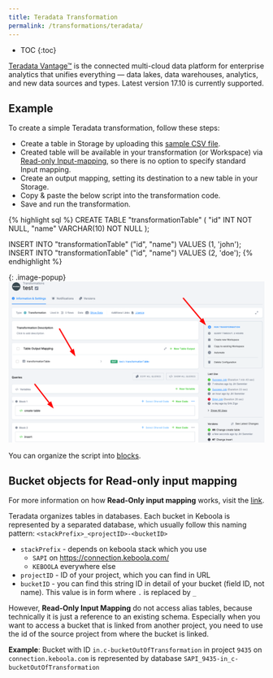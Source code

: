 ```yaml
---
title: Teradata Transformation
permalink: /transformations/teradata/
---
```


* TOC
{:toc}

[Teradata Vantage™](https://www.teradata.com/) is the connected multi-cloud data platform for enterprise analytics that unifies everything — data lakes, data warehouses, analytics, and new data sources and types. Latest version 17.10 is currently supported.

## Example
To create a simple Teradata transformation, follow these steps:

- Create a table in Storage by uploading this [sample CSV file](/transformations/source.csv).
- Created table will be available in your transformation (or Workspace) via [Read-only Input-mapping](/transformations/#read-only-input-mapping), so there is no option to specify standard Input mapping.
- Create an output mapping, setting its destination to a new table in your Storage.
- Copy & paste the below script into the transformation code.
- Save and run the transformation.

{% highlight sql %}
CREATE TABLE "transformationTable" (
"id" INT NOT NULL,
"name" VARCHAR(10) NOT NULL
);

INSERT INTO "transformationTable" ("id", "name") VALUES (1, 'john');
INSERT INTO "transformationTable" ("id", "name") VALUES (2, 'doe');
{% endhighlight %}

{: .image-popup}
![Screenshot - Sample Transformation](/transformations/teradata/sample-transformation.png)

You can organize the script into [blocks](/transformations/#writing-scripts).

## Bucket objects for Read-only input mapping
For more information on how **Read-Only input mapping** works, visit the [link](/transformations/mappings/#read-only-input-mapping).

Teradata organizes tables in databases. Each bucket in Keboola is represented by a separated database, which usually follow this naming pattern: `<stackPrefix>_<projectID>-<bucketID>`
- `stackPrefix` - depends on keboola stack which you use
  - `SAPI` on https://connection.keboola.com/
  - `KEBOOLA` everywhere else
- `projectID` - ID of your project, which you can find in URL
- `bucketID` - you can find this string ID in detail of your bucket (field ID, not name). This value is in form where `.` is replaced by `_` 

However, **Read-Only Input Mapping** do not access alias tables, because technically it is just a reference to an existing schema.
Especially when you want to access a bucket that is linked from another project, you need to use the id of the source project from where the bucket is linked.

**Example**:
Bucket with ID `in.c-bucketOutOfTransformation` in project `9435` on `connection.keboola.com` is represented by database `SAPI_9435-in_c-bucketOutOfTransformation`
